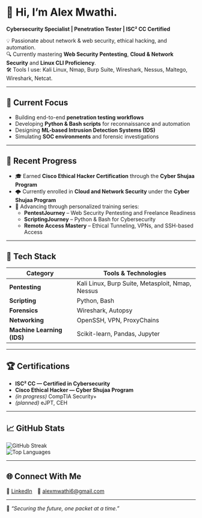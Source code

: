 # 👋 Hi, I’m Alex Mwathi.

**Cybersecurity Specialist | Penetration Tester | ISC² CC Certified**

💡 Passionate about network & web security, ethical hacking, and automation.  
🔍 Currently mastering **Web Security Pentesting**, **Cloud & Network Security** and **Linux CLI Proficiency**.  
🛠️ Tools I use: Kali Linux, Nmap, Burp Suite, Wireshark, Nessus, Maltego, Wireshark, Netcat.  

---

## 🚀 Current Focus
- Building end-to-end **penetration testing workflows**  
- Developing **Python & Bash scripts** for reconnaissance and automation  
- Designing **ML-based Intrusion Detection Systems (IDS)**  
- Simulating **SOC environments** and forensic investigations  

---

## 🧠 Recent Progress
- 🎓 Earned **Cisco Ethical Hacker Certification** through the **Cyber Shujaa Program**  
- 🌩️ Currently enrolled in **Cloud and Network Security** under the **Cyber Shujaa Program**  
- 🧩 Advancing through personalized training series:
  - **PentestJourney** – Web Security Pentesting and Freelance Readiness  
  - **ScriptingJourney** – Python & Bash for Cybersecurity  
  - **Remote Access Mastery** – Ethical Tunneling, VPNs, and SSH-based Access  

---

## 🧰 Tech Stack

| Category | Tools & Technologies |
|-----------|----------------------|
| **Pentesting** | Kali Linux, Burp Suite, Metasploit, Nmap, Nessus |
| **Scripting** | Python, Bash |
| **Forensics** | Wireshark, Autopsy |
| **Networking** | OpenSSH, VPN, ProxyChains |
| **Machine Learning (IDS)** | Scikit-learn, Pandas, Jupyter |

---

## 🏆 Certifications
- **ISC² CC — Certified in Cybersecurity**  
- **Cisco Ethical Hacker — Cyber Shujaa Program**  
- *(in progress)* CompTIA Security+  
- *(planned)* eJPT, CEH  

---

## 📈 GitHub Stats
![GitHub Streak](https://github-readme-streak-stats.herokuapp.com/?user=Mwathi-alex&theme=dark&hide_border=true)  
![Top Languages](https://github-readme-stats.vercel.app/api/top-langs/?username=Mwathi-alex&layout=compact&theme=dark&hide_border=true)

---

## 🌐 Connect With Me
💼 [LinkedIn](https://www.linkedin.com/in/alex-mwathi/) 📧 alexmwathi6@gmail.com


---

🧩 *“Securing the future, one packet at a time.”*

